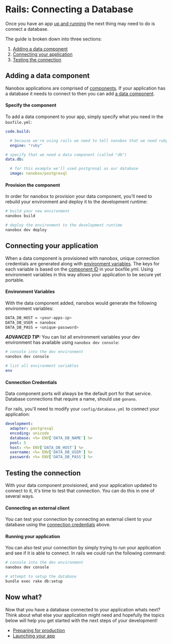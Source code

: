 # Rails: Connecting a Database
Once you have an app [up and running](getting-started.html#up-and-running) the next thing may need to do is connect a database.

The guide is broken down into three sections:

1. [Adding a data component](adding-a-data-component)
2. [Connecting your application](connecting-your-application)
3. [Testing the connection](testing-the-connection)

## Adding a data component
Nanobox applications are comprised of [components](). If your application has a database it needs to connect to then you can add [a data component]().

#### Specify the component
To add a data component to your app, simply specify what you need in the `boxfile.yml`:

```yaml
code.build:

  # because we're using rails we need to tell nanobox that we need ruby in our container
  engine: "ruby"

# specify that we need a data component (called "db")
data.db:

  # for this example we'll used postgresql as our database
  image: nanobox/postgresql
```

#### Provision the component
In order for nanobox to provision your data component, you'll need to rebuild your environment and deploy it to the development runtime:

```bash
# build your new environment
nanobox build

# deploy the environment to the development runtime
nanobox dev deploy
```

## Connecting your application
When a data component is provisioned with nanobox, unique connection credentials are generated along with [environment variables](). The keys for each variable is based on the [component ID]() in your boxfile.yml. Using environment variables in this way allows your application to be secure yet portable.

#### Environment Variables
With the data component added, nanobox would generate the following environment variables:

```bash
DATA_DB_HOST = <your-apps-ip>
DATA_DB_USER = nanobox
DATA_DB_PASS = <unique-password>
```

***ADVANCED TIP:*** You can list all environment variables your dev environment has available using `nanobox dev console`:

```bash
# console into the dev environment
nanobox dev console

# list all environment variables
env
```

#### Connection Credentials
Data component ports will always be the default port for that service. Database connections that require a name, should use `gonano`.

For rails, you'll need to modify your `config/database.yml` to connect your application:

```yml
development:
  adapter: postgresql
  encoding: unicode
  database: <%= ENV['DATA_DB_NAME'] %>
  pool: 5
  host: <%= ENV['DATA_DB_HOST'] %>
  username: <%= ENV['DATA_DB_USER'] %>
  password: <%= ENV['DATA_DB_PASS'] %>
```

## Testing the connection
With your data component provisioned, and your application updated to connect to it, it's time to test that connection. You can do this in one of several ways.

#### Connecting an external client
You can test your connection by connecting an external client to your database using the [connection credentials](#connection-credentials) above.

#### Running your application
You can also test your connection by simply trying to run your application and see if it is able to connect. In rails we could run the following command:

```bash
# console into the dev environment
nanobox dev console

# attempt to setup the database
bundle exec rake db:setup
```

## Now what?
Now that you have a database connected to your application whats next? Think about what else your application might need and hopefully the topics below will help you get started with the next steps of your development!

* [Preparing for production](preparing-for-production.html)
* [Launching your app](launching-your-app.html)

